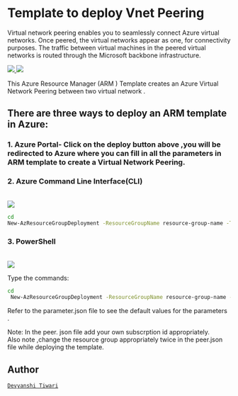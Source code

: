 # Template to deploy  Vnet Peering

Virtual network peering enables you to seamlessly connect Azure virtual networks. Once peered, the virtual networks appear as one, for connectivity purposes. The traffic between virtual machines in the peered virtual networks is routed through the Microsoft backbone infrastructure.<br/>

<a href="https://portal.azure.com/#create/Microsoft.Template/uri/https%3A%2F%2Fraw.githubusercontent.com%2Fdevyanshi-t%2FAzureResourceTemplate%2Fmaster%2FPeering%2Fpeer.json"  target="_blank">
<img src="http://azuredeploy.net/deploybutton.png"/> 
</a>

<a href="http://armviz.io/#/?load=https%3A%2F%2Fraw.githubusercontent.com%2FAzure%2Fazure-quickstart-templates%2Fmaster%2F101-AAD-DomainServices%2Fazuredeploy.json" target="_blank">
<img src="http://armviz.io/visualizebutton.png"/> 
</a>



This Azure Resource Manager (ARM ) Template creates an Azure Virtual  Network  Peering  between two virtual network .

## There are three ways to deploy an ARM template in Azure:
### 1. Azure Portal- Click on the deploy button above ,you will be redirected  to Azure where you can fill in all the parameters  in ARM template to create a Virtual Network Peering.<br/>
### 2. Azure Command Line Interface(CLI)
<br />
<a href="https://shell.azure.com" target="_blank">
<img name="launch-cloud-shell" src="https://docs.microsoft.com/azure/includes/media/cloud-shell-try-it/launchcloudshell.png" data-linktype="external">
</a>
</br>

```bash 
cd 
New-AzResourceGroupDeployment -ResourceGroupName resource-group-name -TemplateFile path-to-template 
```

###  3. PowerShell
<br />
<a href="https://shell.azure.com" target="_blank">
<img name="launch-cloud-shell" src="https://docs.microsoft.com/azure/includes/media/cloud-shell-try-it/launchcloudshell.png" data-linktype="external">
</a>
</br>

Type the commands:
```bash 
cd 
 New-AzResourceGroupDeployment -ResourceGroupName resource-group-name -TemplateFile path-to-template 
 ```
 
 Refer to the parameter.json file to see the default values for the parameters .<br/>
 
 Note: In the peer. json file add your own subscrption id appropriately.<br/>
 Also note ,change the resource group  appropriately twice in the peer.json file while deploying the template.

## Author
[`Devyanshi Tiwari`](https://github.com/devyanshi-t)<br />
